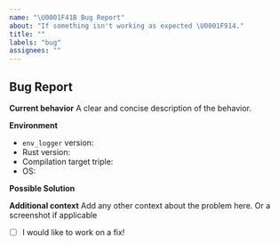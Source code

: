 ```yaml
---
name: "\U0001F41B Bug Report"
about: "If something isn't working as expected \U0001F914."
title: ""
labels: "bug"
assignees: ""
---
```


## Bug Report

**Current behavior**
A clear and concise description of the behavior.

**Environment**

- `env_logger` version:
- Rust version:
- Compilation target triple:
- OS:

**Possible Solution**

<!--- If you have suggestions on a fix for the bug -->

**Additional context**
Add any other context about the problem here. Or a screenshot if applicable

<!-- Contributors are always welcome, feel free to put a cross here! ... Don't be shy :) -->

- [ ] I would like to work on a fix!
